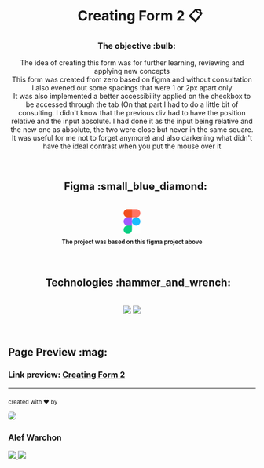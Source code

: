 ## <h1 align="center">&nbsp;&nbsp;&nbsp;&nbsp;&nbsp;Creating Form 2 :clipboard:</h1>

<h3 align="center">&nbsp;&nbsp;&nbsp;&nbsp;&nbsp;The objective :bulb:</h3>

<p align="center">
The idea of creating this form was for further learning, reviewing and applying new concepts
<br/>
This form was created from zero based on figma and without consultation
<br/>
I also evened out some spacings that were 1 or 2px apart only
<br/>
It was also implemented a better accessibility applied on the checkbox to be accessed through the tab (On that part I had to do a little bit of consulting. I didn't know that the previous div had to have the position relative and the input absolute. I had done it as the input being relative and the new one as absolute, the two were close but never in the same square. It was useful for me not to forget anymore) and also darkening what didn't have the ideal contrast when you put the mouse over it
</p>

<br/>

<div align="center">
<h2>&nbsp;&nbsp;&nbsp;Figma :small_blue_diamond:</h2>
<br/>
<a href="https://www.figma.com/file/CiMMvkbw60ZeI5olrvnnrA/Stage-03---Formul%C3%A1rio-avan%C3%A7ado-(Copy)"> <img height="50em" src="./assets/figmaicon.png" />
</a>
<br/>
<sub><b>The project was based on this figma project above</b></sub>
</div>

<br/>
<br/>

<div align="center">
<h2>&nbsp;&nbsp;&nbsp;&nbsp;&nbsp;Technologies :hammer_and_wrench:</h2>
<br/>
<img height="70em" src="https://cdn.jsdelivr.net/gh/devicons/devicon/icons/css3/css3-original.svg" />
<img height="70em" src="https://cdn.jsdelivr.net/gh/devicons/devicon/icons/html5/html5-original.svg" />
</div>

<br/>
<br/>

<div>
<h2>Page Preview :mag:</h2>
<h3>Link preview: <a href="https://alefwarchon.github.io/Creating-Form-02/">Creating Form 2<a/></h3>
</div>


<hr/>

<sub>created with ♥ by</sub>
    
<img style="border-radius: 30%;" src="https://avatars.githubusercontent.com/u/109194445?s=96&v=4" width="75px;" />
<h3>Alef Warchon</h3>
<a href="https://www.linkedin.com/in/alef-warchon-400571245/" target="_blank"><img 
src="https://img.shields.io/badge/-LinkedIn-%230077B5?style=for-the-badge&logo=linkedin&logoColor=white" target="_blank" />
</a>
<a href="https://www.youtube.com/channel/UC8NcQCGYRvwA5iB7lIy7rCg" target="_blank"><img 
src="https://img.shields.io/badge/YouTube-FF0000?style=for-the-badge&logo=youtube&logoColor=white" target="_blank" />
</a>
